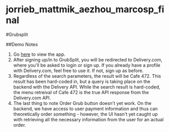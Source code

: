 jorrieb_mattmik_aezhou_marcosp_final
====================================

#Grubsplit

##Demo Notes
1. Go [here](https://grubsplit.herokuapp.com) to view the app.
2. After signing up/in to GrubSplit, you will be redirected to Delivery.com, where you'll be asked to login or sign up. If you already have a profile with Delivery.com, feel free to use it. If not, sign up as before. 
3. Regardless of the search parameters, the result will be Cafe 472. This result has been hard-coded in, but a query is taking place on the backend with the Delivery API. While the search result is hard-coded, the menu retreival of Cafe 472 is the true API response from the Delivery.com API.
4. The last thing to note Order Grub button doesn't yet work. On the backend, we have access to user payment information and thus can theoretically order something - however, the UI hasn't yet caught up with retrieving all the necessary information from the user for an actual order.
